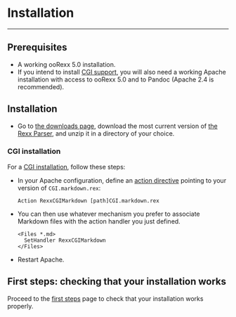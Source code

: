 Installation
============

-----------------------------------------------

Prerequisites
-------------

- A working ooRexx 5.0 installation.
- If you intend to install [CGI support](/rexx.parser/cgi/),
  you will also need a working Apache installation with
  access to ooRexx 5.0 and to Pandoc (Apache 2.4 is recommended).

Installation
------------

+ Go to [the downloads page](/rexx.parser/download/),
  download the most current version of [the Rexx Parser](/rexx.parser/), and
  unzip it in a directory of your choice.

### CGI installation

For a [CGI installation](/rexx.parser/cgi/), follow these steps:

+ In your Apache configuration, define an
  [action directive](https://httpd.apache.org/docs/2.4/mod/mod_actions.html)
  pointing to your version of `CGI.markdown.rex`:

      Action RexxCGIMarkdown [path]CGI.markdown.rex

+ You can then use whatever mechanism you prefer to associate
  Markdown files with the action handler you just defined.

      <Files *.md>
        SetHandler RexxCGIMarkdown
      </Files>

+ Restart Apache.


First steps: checking that your installation works
--------------------------------------------------

Proceed to the [first steps](/rexx.parser/doc/guide/first-steps/) page
to check that your installation works properly.
